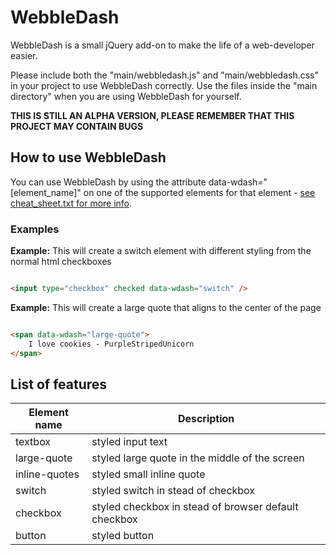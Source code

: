 # WebbleDash

WebbleDash is a small jQuery add-on to make the life of a web-developer easier.

Please include both the "main/webbledash.js" and "main/webbledash.css" in your project to use WebbleDash correctly. Use the files inside the "main directory" when you are using WebbleDash for yourself.

**THIS IS STILL AN ALPHA VERSION, PLEASE REMEMBER THAT THIS PROJECT MAY CONTAIN BUGS**

## How to use WebbleDash

You can use WebbleDash by using the attribute data-wdash="[element_name]" on one of the supported elements for that element - [see cheat_sheet.txt for more info](../master/cheat_sheet.txt).

### Examples

**Example:** This will create a switch element with different styling from the normal html checkboxes

```html

<input type="checkbox" checked data-wdash="switch" />

```

**Example:** This will create a large quote that aligns to the center of the page

```html

<span data-wdash="large-quote">
    I love cookies - PurpleStripedUnicorn
</span>

```

## List of features

| Element name        | Description                                              |
| ------------------- | -------------------------------------------------------- |
| textbox             | styled input text                                        |
| large-quote         | styled large quote in the middle of the screen           |
| inline-quotes       | styled small inline quote                                |
| switch              | styled switch in stead of checkbox                       |
| checkbox            | styled checkbox in stead of browser default checkbox     |
| button              | styled button                                            |
